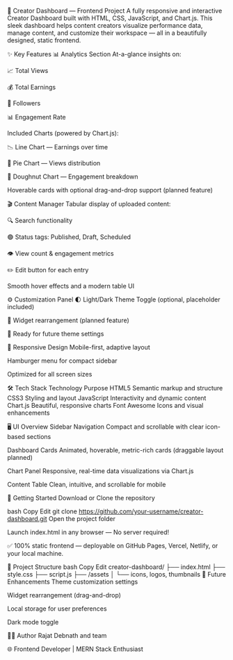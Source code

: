 🎨 Creator Dashboard — Frontend Project
A fully responsive and interactive Creator Dashboard built with HTML, CSS, JavaScript, and Chart.js. This sleek dashboard helps content creators visualize performance data, manage content, and customize their workspace — all in a beautifully designed, static frontend.

✨ Key Features
📊 Analytics Section
At-a-glance insights on:

📈 Total Views

💰 Total Earnings

👥 Followers

📊 Engagement Rate

Included Charts (powered by Chart.js):

📉 Line Chart — Earnings over time

🥧 Pie Chart — Views distribution

🍩 Doughnut Chart — Engagement breakdown

Hoverable cards with optional drag-and-drop support (planned feature)

🎬 Content Manager
Tabular display of uploaded content:

🔍 Search functionality

🟢 Status tags: Published, Draft, Scheduled

👁️ View count & engagement metrics

✏️ Edit button for each entry

Smooth hover effects and a modern table UI

⚙️ Customization Panel
🌓 Light/Dark Theme Toggle (optional, placeholder included)

🧩 Widget rearrangement (planned feature)

🎨 Ready for future theme settings

📱 Responsive Design
Mobile-first, adaptive layout

Hamburger menu for compact sidebar

Optimized for all screen sizes

🛠️ Tech Stack
Technology	Purpose
HTML5	Semantic markup and structure
CSS3	Styling and layout
JavaScript	Interactivity and dynamic content
Chart.js	Beautiful, responsive charts
Font Awesome	Icons and visual enhancements

🖥️ UI Overview
Sidebar Navigation
Compact and scrollable with clear icon-based sections

Dashboard Cards
Animated, hoverable, metric-rich cards (draggable layout planned)

Chart Panel
Responsive, real-time data visualizations via Chart.js

Content Table
Clean, intuitive, and scrollable for mobile

🚀 Getting Started
Download or Clone the repository

bash
Copy
Edit
git clone https://github.com/your-username/creator-dashboard.git
Open the project folder

Launch index.html in any browser — No server required!

✅ 100% static frontend — deployable on GitHub Pages, Vercel, Netlify, or your local machine.

📁 Project Structure
bash
Copy
Edit
creator-dashboard/
├── index.html
├── style.css
├── script.js
├── /assets
│   └── icons, logos, thumbnails
🔮 Future Enhancements
 Theme customization settings

 Widget rearrangement (drag-and-drop)

 Local storage for user preferences

 Dark mode toggle

🧑‍💻 Author
Rajat Debnath and team

🌐 Frontend Developer | MERN Stack Enthusiast


